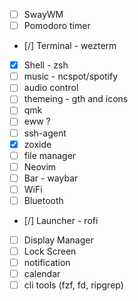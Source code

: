 - [ ] SwayWM
- [ ] Pomodoro timer
- [/] Terminal - wezterm
- [X] Shell - zsh
- [ ] music - ncspot/spotify
- [ ] audio control
- [ ] themeing - gth and icons
- [ ] qmk
- [ ] eww ?
- [ ] ssh-agent
- [X] zoxide
- [ ] file manager
- [ ] Neovim
- [ ] Bar - waybar
- [ ] WiFi
- [ ] Bluetooth
- [/] Launcher - rofi
- [ ] Display Manager
- [ ] Lock Screen
- [ ] notification
- [ ] calendar
- [ ] cli tools (fzf, fd, ripgrep)
